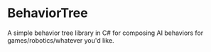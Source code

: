 # BehaviorTree
A simple behavior tree library in C# for composing AI behaviors for games/robotics/whatever you'd like.
